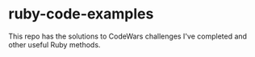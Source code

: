 # ruby-code-examples

This repo has the solutions to CodeWars challenges I've completed and other useful Ruby methods.
